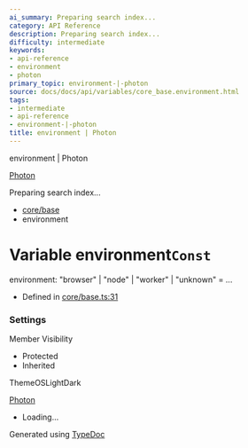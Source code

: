 ```yaml
---
ai_summary: Preparing search index...
category: API Reference
description: Preparing search index...
difficulty: intermediate
keywords:
- api-reference
- environment
- photon
primary_topic: environment-|-photon
source: docs/docs/api/variables/core_base.environment.html
tags:
- intermediate
- api-reference
- environment-|-photon
title: environment | Photon
---
```

environment | Photon

[Photon](../index.md)




Preparing search index...

* [core/base](../modules/core_base.md)
* environment

# Variable environment`Const`

environment: "browser" | "node" | "worker" | "unknown" = ...

* Defined in [core/base.ts:31](https://github.com/mwhite454/photon/blob/main/packages/photon/src/core/base.ts#L31)

### Settings

Member Visibility

* Protected
* Inherited

ThemeOSLightDark

[Photon](../index.md)

* Loading...

Generated using [TypeDoc](https://typedoc.org/)

